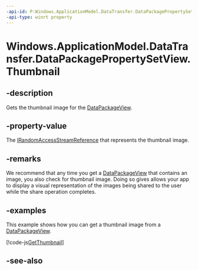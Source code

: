 ```yaml
---
-api-id: P:Windows.ApplicationModel.DataTransfer.DataPackagePropertySetView.Thumbnail
-api-type: winrt property
---
```


<!-- Property syntax
public Windows.Storage.Streams.RandomAccessStreamReference Thumbnail { get; }
-->

# Windows.ApplicationModel.DataTransfer.DataPackagePropertySetView.Thumbnail

## -description
Gets the thumbnail image for the [DataPackageView](datapackageview.md).

## -property-value
The [IRandomAccessStreamReference](../windows.storage.streams/irandomaccessstreamreference.md) that represents the thumbnail image.

## -remarks
We recommend that any time you get a [DataPackageView](datapackageview.md) that contains an image, you also check for thumbnail image. Doing so gives allows your app to display a visual representation of the images being shared to the user while the share operation completes.

## -examples
This example shows how you can get a thumbnail image from a [DataPackageView](datapackageview.md).



[!code-js[GetThumbnail](../windows.applicationmodel.datatransfer.sharetarget/code/ShareTargetBeta/javascript/js/ReceivedImage.js#SnippetGetThumbnail)]

## -see-also
